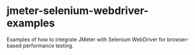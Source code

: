 # jmeter-selenium-webdriver-examples
Examples of how to integrate JMeter with  Selenium WebDriver for browser-based performance testing.
